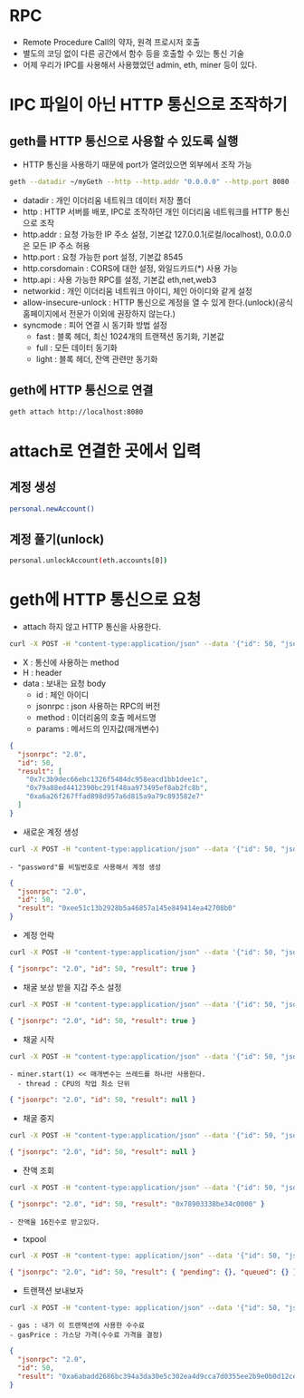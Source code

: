 # RPC

- Remote Procedure Call의 약자, 원격 프로시저 호출
- 별도의 코딩 없이 다른 공간에서 함수 등을 호출할 수 있는 통신 기술
- 어제 우리가 IPC를 사용해서 사용했었던 admin, eth, miner 등이 있다.

# IPC 파일이 아닌 HTTP 통신으로 조작하기

## geth를 HTTP 통신으로 사용할 수 있도록 실행

- HTTP 통신을 사용하기 때문에 port가 열려있으면 외부에서 조작 가능

```sh
geth --datadir ~/myGeth --http --http.addr "0.0.0.0" --http.port 8080 --http.corsdomain "*" --http.api "admin,miner,txpool,web3,personal,eth,net" --allow-insecure-unlock --syncmode full --networkid 50
```

- datadir : 개인 이더리움 네트워크 데이터 저장 폴더
- http : HTTP 서버를 배포, IPC로 조작하던 개인 이더리움 네트워크를 HTTP 통신으로 조작
- http.addr : 요청 가능한 IP 주소 설정, 기본값 127.0.0.1(로컬/localhost), 0.0.0.0은 모든 IP 주소 허용
- http.port : 요청 가능한 port 설정, 기본값 8545
- http.corsdomain : CORS에 대한 설정, 와일드카드(\*) 사용 가능
- http.api : 사용 가능한 RPC를 설정, 기본값 eth,net,web3
- networkid : 개인 이더리움 네트워크 아이디, 체인 아이디와 같게 설정
- allow-insecure-unlock : HTTP 통신으로 계정을 열 수 있게 한다.(unlock)(공식 홈페이지에서 전문가 이외에 권장하지 않는다.)
- syncmode : 피어 연결 시 동기화 방법 설정
  - fast : 블록 헤더, 최신 1024개의 트랜잭션 동기화, 기본값
  - full : 모든 데이터 동기화
  - light : 블록 헤더, 잔액 관련만 동기화

## geth에 HTTP 통신으로 연결

```sh
geth attach http://localhost:8080
```

# attach로 연결한 곳에서 입력

## 계정 생성

```sh
personal.newAccount()
```

## 계정 풀기(unlock)

```sh
personal.unlockAccount(eth.accounts[0])
```

# geth에 HTTP 통신으로 요청

- attach 하지 않고 HTTP 통신을 사용한다.

```sh
curl -X POST -H "content-type:application/json" --data '{"id": 50, "jsonrpc": "2.0", "method": "eth_accounts", "params": []}' http://localhost:8080
```

- X : 통신에 사용하는 method
- H : header
- data : 보내는 요청 body
  - id : 체인 아이디
  - jsonrpc : json 사용하는 RPC의 버전
  - method : 이더리움의 호출 메서드명
  - params : 메서드의 인자값(매개변수)

```json
{
  "jsonrpc": "2.0",
  "id": 50,
  "result": [
    "0x7c3b9dec66ebc1326f5484dc958eacd1bb1dee1c",
    "0x79a88ed4412390bc291f48aa973495ef8ab2fc8b",
    "0xa6a26f267ffad898d957a6d815a9a79c893582e7"
  ]
}
```

- 새로운 계정 생성

```sh
curl -X POST -H "content-type:application/json" --data '{"id": 50, "jsonrpc": "2.0", "method": "personal_newAccount", "params":["password"]}' http://localhost:8080
```

    - "password"를 비밀번호로 사용해서 계정 생성

```json
{
  "jsonrpc": "2.0",
  "id": 50,
  "result": "0xee51c13b2928b5a46857a145e849414ea42708b0"
}
```

- 계정 언락

```sh
curl -X POST -H "content-type:application/json" --data '{"id": 50, "jsonrpc": "2.0", "method": "personal_unlockAccount", "params": ["0x7c3b9dec66ebc1326f5484dc958eacd1bb1dee1c", "asdfqwer1234"]}' http://localhost:8080
```

```json
{ "jsonrpc": "2.0", "id": 50, "result": true }
```

- 채굴 보상 받을 지갑 주소 설정

```sh
curl -X POST -H "content-type:application/json" --data '{"id": 50, "jsonrpc": "2.0", "method": "miner_setEtherbase", "params": ["0x7c3b9dec66ebc1326f5484dc958eacd1bb1dee1c"]}' http://localhost:8080
```

```json
{ "jsonrpc": "2.0", "id": 50, "result": true }
```

- 채굴 시작

```sh
curl -X POST -H "content-type:application/json" --data '{"id": 50, "jsonrpc": "2.0", "method": "miner_start", "params": [1]}' http://127.0.0.1:8080
```

    - miner.start(1) << 매개변수는 쓰레드를 하나만 사용한다.
      - thread : CPU의 작업 최소 단위

```json
{ "jsonrpc": "2.0", "id": 50, "result": null }
```

- 채굴 중지

```sh
curl -X POST -H "content-type:application/json" --data '{"id": 50, "jsonrpc": "2.0", "method": "miner_stop", "params": []}' http://127.0.0.1:8080
```

```json
{ "jsonrpc": "2.0", "id": 50, "result": null }
```

- 잔액 조회

```sh
curl -X POST -H "content-type:application/json" --data '{"id": 50, "jsonrpc": "2.0", "method": "eth_getBalance", "params": ["0x7c3b9dec66ebc1326f5484dc958eacd1bb1dee1c", "latest"]}' http://localhost:8080
```

```json
{ "jsonrpc": "2.0", "id": 50, "result": "0x78903338be34c0000" }
```

    - 잔액을 16진수로 받고있다.

- txpool

```sh
curl -X POST -H "content-type: application/json" --data '{"id": 50, "jsonrpc": "2.0", "method": "txpool_content"}' http://127.0.0.1:8080
```

```json
{ "jsonrpc": "2.0", "id": 50, "result": { "pending": {}, "queued": {} } }
```

- 트랜잭션 보내보자

```sh
curl -X POST -H "content-type: application/json" --data '{"id": 50, "jsonrpc": "2.0", "method": "eth_sendTransaction", "params": [{"from": "0x7c3b9dec66ebc1326f5484dc958eacd1bb1dee1c", "to": "0x79a88ed4412390bc291f48aa973495ef8ab2fc8b", "value": "0x3B9ACA00", "gas": "0x15f90", "gasPrice":"0x430e23400"}]}' http://localhost:8080
```

    - gas : 내가 이 트랜잭션에 사용한 수수료
    - gasPrice : 가스당 가격(수수료 가격을 결정)

```json
{
  "jsonrpc": "2.0",
  "id": 50,
  "result": "0xa6abadd2686bc394a3da30e5c302ea4d9cca7d0355ee2b9e0b0d12ce80560fc9"
}
```
